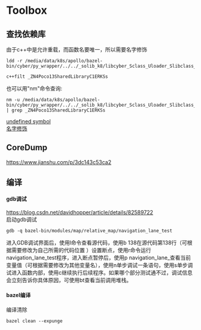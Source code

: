 # Toolbox
## 查找依赖库
由于c++中是允许重载，而函数名要唯一，所以需要名字修饰

```
ldd -r /media/data/k8s/apollo/bazel-bin/cyber/py_wrapper/../../_solib_k8/libcyber_Sclass_Uloader_Slibclass_Uloader.so

c++filt _ZN4Poco13SharedLibraryC1ERKSs
```

也可以用"nm"命令查询:  
```
nm -u /media/data/k8s/apollo/bazel-bin/cyber/py_wrapper/../../_solib_k8/libcyber_Sclass_Uloader_Slibclass_Uloader.so | grep _ZN4Poco13SharedLibraryC1ERKSs
```

[undefined symbol](https://blog.csdn.net/stpeace/article/details/76561814)  
[名字修饰](https://zh.wikipedia.org/wiki/%E5%90%8D%E5%AD%97%E4%BF%AE%E9%A5%B0)  


## CoreDump
https://www.jianshu.com/p/3dc143c53ca2  


## 编译
#### gdb调试
https://blog.csdn.net/davidhopper/article/details/82589722  
启动gdb调试
```
gdb -q bazel-bin/modules/map/relative_map/navigation_lane_test
```
进入GDB调试界面后，使用l命令查看源代码，使用b 138在源代码第138行（可根据需要修改为自己所需的代码位置 ）设置断点，使用r命令运行navigation_lane_test程序，进入断点暂停后，使用p navigation_lane_查看当前变量值（可根据需要修改为其他变量名），使用n单步调试一条语句，使用s单步调试进入函数内部，使用c继续执行后续程序。如果哪个部分测试通不过，调试信息会立刻告诉你具体原因，可使用bt查看当前调用堆栈。




#### bazel编译
编译清除  
```
bazel clean --expunge
```



